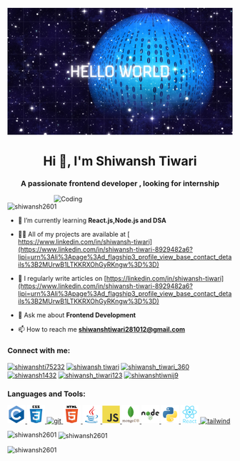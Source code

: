 ![logo](https://github.com/Shiwansh2601/Shiwansh2601/blob/main/Github%20logo.png)
<h1 align="center">Hi 👋, I'm Shiwansh Tiwari</h1>
<h3 align="center">A passionate frontend developer , looking for internship</h3>
<img align="right" alt="Coding" width="400" src="https://media.giphy.com/media/qgQUggAC3Pfv687qPC/giphy.gif">

<p align="left"> <img src="https://komarev.com/ghpvc/?username=shiwansh2601&label=Profile%20views&color=0e75b6&style=flat" alt="shiwansh2601" /> </p>

- 🌱 I’m currently learning **React.js,Node.js and DSA**

- 👨‍💻 All of my projects are available at [ https://www.linkedin.com/in/shiwansh-tiwari](https://www.linkedin.com/in/shiwansh-tiwari-8929482a6?lipi=urn%3Ali%3Apage%3Ad_flagship3_profile_view_base_contact_details%3B2MUrwB1LTKKRXOhGyRKngw%3D%3D)

- 📝 I regularly write articles on [https://linkedin.com/in/shiwansh-tiwari](https://www.linkedin.com/in/shiwansh-tiwari-8929482a6?lipi=urn%3Ali%3Apage%3Ad_flagship3_profile_view_base_contact_details%3B2MUrwB1LTKKRXOhGyRKngw%3D%3D)

- 💬 Ask me about **Frontend Development**

- 📫 How to reach me **shiwanshtiwari281012@gmail.com**

<h3 align="left">Connect with me:</h3>
<p align="left">
<a href="https://twitter.com/shiwanshti75232" target="blank"><img align="center" src="https://raw.githubusercontent.com/rahuldkjain/github-profile-readme-generator/master/src/images/icons/Social/twitter.svg" alt="shiwanshti75232" height="30" width="40" /></a>
<a href="https://www.linkedin.com/in/shiwansh-tiwari-8929482a6?lipi=urn%3Ali%3Apage%3Ad_flagship3_profile_view_base_contact_details%3BeXBdXngPTpyjyZC2fVm9qw%3D%3D" target="blank"><img align="center" src="https://raw.githubusercontent.com/rahuldkjain/github-profile-readme-generator/master/src/images/icons/Social/linked-in-alt.svg" alt="shiwansh tiwari" height="30" width="40" /></a>
<a href="https://instagram.com/shiwansh_tiwari_360" target="blank"><img align="center" src="https://raw.githubusercontent.com/rahuldkjain/github-profile-readme-generator/master/src/images/icons/Social/instagram.svg" alt="shiwansh_tiwari_360" height="30" width="40" /></a>
<a href="https://www.hackerrank.com/shiwansh1432" target="blank"><img align="center" src="https://raw.githubusercontent.com/rahuldkjain/github-profile-readme-generator/master/src/images/icons/Social/hackerrank.svg" alt="shiwansh1432" height="30" width="40" /></a>
<a href="https://www.leetcode.com/shiwansh_tiwari123" target="blank"><img align="center" src="https://raw.githubusercontent.com/rahuldkjain/github-profile-readme-generator/master/src/images/icons/Social/leet-code.svg" alt="shiwansh_tiwari123" height="30" width="40" /></a>
<a href="https://auth.geeksforgeeks.org/user/shiwanshtiwnij9" target="blank"><img align="center" src="https://raw.githubusercontent.com/rahuldkjain/github-profile-readme-generator/master/src/images/icons/Social/geeks-for-geeks.svg" alt="shiwanshtiwnij9" height="30" width="40" /></a>
</p>

<h3 align="left">Languages and Tools:</h3>
<p align="left"> <a href="https://www.cprogramming.com/" target="_blank" rel="noreferrer"> <img src="https://raw.githubusercontent.com/devicons/devicon/master/icons/c/c-original.svg" alt="c" width="40" height="40"/> </a> <a href="https://www.w3schools.com/css/" target="_blank" rel="noreferrer"> <img src="https://raw.githubusercontent.com/devicons/devicon/master/icons/css3/css3-original-wordmark.svg" alt="css3" width="40" height="40"/> </a> <a href="https://git-scm.com/" target="_blank" rel="noreferrer"> <img src="https://www.vectorlogo.zone/logos/git-scm/git-scm-icon.svg" alt="git" width="40" height="40"/> </a> <a href="https://www.w3.org/html/" target="_blank" rel="noreferrer"> <img src="https://raw.githubusercontent.com/devicons/devicon/master/icons/html5/html5-original-wordmark.svg" alt="html5" width="40" height="40"/> </a> <a href="https://www.java.com" target="_blank" rel="noreferrer"> <img src="https://raw.githubusercontent.com/devicons/devicon/master/icons/java/java-original.svg" alt="java" width="40" height="40"/> </a> <a href="https://developer.mozilla.org/en-US/docs/Web/JavaScript" target="_blank" rel="noreferrer"> <img src="https://raw.githubusercontent.com/devicons/devicon/master/icons/javascript/javascript-original.svg" alt="javascript" width="40" height="40"/> </a> <a href="https://www.mongodb.com/" target="_blank" rel="noreferrer"> <img src="https://raw.githubusercontent.com/devicons/devicon/master/icons/mongodb/mongodb-original-wordmark.svg" alt="mongodb" width="40" height="40"/> </a> <a href="https://nodejs.org" target="_blank" rel="noreferrer"> <img src="https://raw.githubusercontent.com/devicons/devicon/master/icons/nodejs/nodejs-original-wordmark.svg" alt="nodejs" width="40" height="40"/> </a> <a href="https://www.python.org" target="_blank" rel="noreferrer"> <img src="https://raw.githubusercontent.com/devicons/devicon/master/icons/python/python-original.svg" alt="python" width="40" height="40"/> </a> <a href="https://reactjs.org/" target="_blank" rel="noreferrer"> <img src="https://raw.githubusercontent.com/devicons/devicon/master/icons/react/react-original-wordmark.svg" alt="react" width="40" height="40"/> </a> <a href="https://tailwindcss.com/" target="_blank" rel="noreferrer"> <img src="https://www.vectorlogo.zone/logos/tailwindcss/tailwindcss-icon.svg" alt="tailwind" width="40" height="40"/> </a> </p>

<p><img align="left" src="https://github-readme-stats.vercel.app/api/top-langs?username=shiwansh2601&show_icons=true&locale=en&layout=compact" alt="shiwansh2601" /></p>

<p>&nbsp;<img align="center" src="https://github-readme-stats.vercel.app/api?username=shiwansh2601&show_icons=true&locale=en" alt="shiwansh2601" /></p>

<p><img align="center" src="https://github-readme-streak-stats.herokuapp.com/?user=shiwansh2601&" alt="shiwansh2601" /></p>
